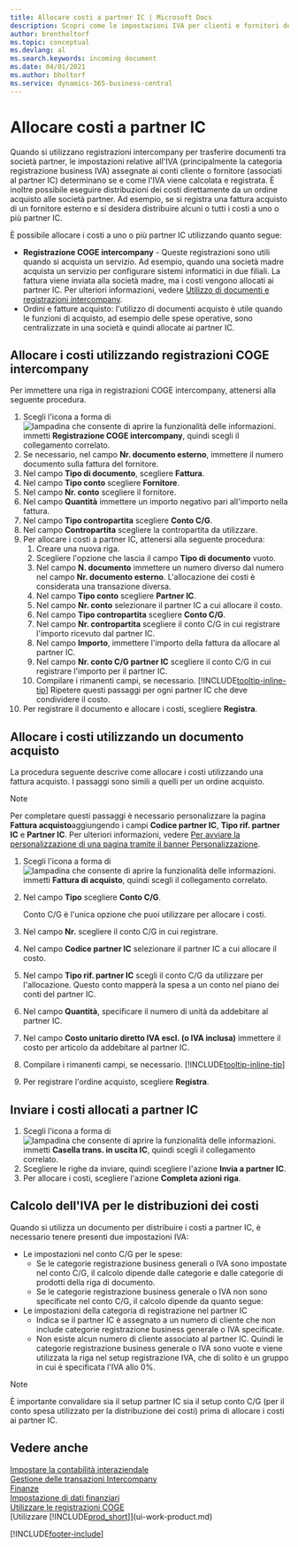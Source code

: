 ```yaml
---
title: Allocare costi a partner IC | Microsoft Docs
description: Scopri come le impostazioni IVA per clienti e fornitori determinano se e come viene calcolata l'IVA.
author: brentholtorf
ms.topic: conceptual
ms.devlang: al
ms.search.keywords: incoming document
ms.date: 04/01/2021
ms.author: bholtorf
ms.service: dynamics-365-business-central
---
```

# Allocare costi a partner IC
Quando si utilizzano registrazioni intercompany per trasferire documenti tra società partner, le impostazioni relative all'IVA (principalmente la categoria registrazione business IVA) assegnate ai conti cliente o fornitore (associati al partner IC) determinano se e come l'IVA viene calcolata e registrata. È inoltre possibile eseguire distribuzioni dei costi direttamente da un ordine acquisto alle società partner. Ad esempio, se si registra una fattura acquisto di un fornitore esterno e si desidera distribuire alcuni o tutti i costi a uno o più partner IC.

È possibile allocare i costi a uno o più partner IC utilizzando quanto segue:

* **Registrazione COGE intercompany** - Queste registrazioni sono utili quando si acquista un servizio. Ad esempio, quando una società madre acquista un servizio per configurare sistemi informatici in due filiali. La fattura viene inviata alla società madre, ma i costi vengono allocati ai partner IC. Per ulteriori informazioni, vedere [Utilizzo di documenti e registrazioni intercompany](intercompany-how-work-documents-journals.md).
* Ordini e fatture acquisto: l'utilizzo di documenti acquisto è utile quando le funzioni di acquisto, ad esempio delle spese operative, sono centralizzate in una società e quindi allocate ai partner IC.

## Allocare i costi utilizzando registrazioni COGE intercompany
Per immettere una riga in registrazioni COGE intercompany, attenersi alla seguente procedura. 

1. Scegli l'icona a forma di ![lampadina che consente di aprire la funzionalità delle informazioni.](media/ui-search/search_small.png "Dimmi cosa vuoi fare") immetti **Registrazione COGE intercompany**, quindi scegli il collegamento correlato.
2. Se necessario, nel campo **Nr. documento esterno**, immettere il numero documento sulla fattura del fornitore.
3. Nel campo **Tipo di documento**, scegliere **Fattura**.
4. Nel campo **Tipo conto** scegliere **Fornitore**.
5. Nel campo **Nr. conto** scegliere il fornitore.
6. Nel campo **Quantità** immettere un importo negativo pari all'importo nella fattura.
7. Nel campo **Tipo contropartita** scegliere **Conto C/G**.
8. Nel campo **Contropartita** scegliere la contropartita da utilizzare.
9. Per allocare i costi a partner IC, attenersi alla seguente procedura:
   1. Creare una nuova riga.
   2. Scegliere l'opzione che lascia il campo **Tipo di documento** vuoto.
   3. Nel campo **N. documento** immettere un numero diverso dal numero nel campo **Nr. documento esterno**. L'allocazione dei costi è considerata una transazione diversa.
   4. Nel campo **Tipo conto** scegliere **Partner IC**.
   5. Nel campo **Nr. conto** selezionare il partner IC a cui allocare il costo.
   6. Nel campo **Tipo contropartita** scegliere **Conto C/G**.
   7. Nel campo **Nr. contropartita** scegliere il conto C/G in cui registrare l'importo ricevuto dal partner IC.
   1. Nel campo **Importo**, immettere l'importo della fattura da allocare al partner IC.
   1. Nel campo **Nr. conto C/G partner IC** scegliere il conto C/G in cui registrare l'importo per il partner IC. 
   1. Compilare i rimanenti campi, se necessario. [!INCLUDE[tooltip-inline-tip](includes/tooltip-inline-tip_md.md)] Ripetere questi passaggi per ogni partner IC che deve condividere il costo.
1. Per registrare il documento e allocare i costi, scegliere **Registra**.  

## Allocare i costi utilizzando un documento acquisto
La procedura seguente descrive come allocare i costi utilizzando una fattura acquisto. I passaggi sono simili a quelli per un ordine acquisto.

> [!NOTE]
> Per completare questi passaggi è necessario personalizzare la pagina **Fattura acquisto**aggiungendo i campi **Codice partner IC**, **Tipo rif. partner IC** e **Partner IC**. Per ulteriori informazioni, vedere [Per avviare la personalizzazione di una pagina tramite il banner Personalizzazione](ui-personalization-user.md#start-personalizing-by-using-the-personalization-mode).

1. Scegli l'icona a forma di ![lampadina che consente di aprire la funzionalità delle informazioni.](media/ui-search/search_small.png "Dimmi cosa vuoi fare") immetti **Fattura di acquisto**, quindi scegli il collegamento correlato.
2. Nel campo **Tipo** scegliere **Conto C/G**.
   
   Conto C/G è l'unica opzione che puoi utilizzare per allocare i costi.  
1. Nel campo **Nr.** scegliere il conto C/G in cui registrare.
1. Nel campo **Codice partner IC** selezionare il partner IC a cui allocare il costo.
1. Nel campo **Tipo rif. partner IC** scegli il conto C/G da utilizzare per l'allocazione. Questo conto mapperà la spesa a un conto nel piano dei conti del partner IC.
1. Nel campo **Quantità**, specificare il numero di unità da addebitare al partner IC.
1. Nel campo **Costo unitario diretto IVA escl. (o IVA inclusa)** immettere il costo per articolo da addebitare al partner IC.
1. Compilare i rimanenti campi, se necessario. [!INCLUDE[tooltip-inline-tip](includes/tooltip-inline-tip_md.md)] 
1. Per registrare l'ordine acquisto, scegliere **Registra**.

## Inviare i costi allocati a partner IC
1. Scegli l'icona a forma di ![lampadina che consente di aprire la funzionalità delle informazioni.](media/ui-search/search_small.png "Dimmi cosa vuoi fare") immetti **Casella trans. in uscita IC**, quindi scegli il collegamento correlato.
2. Scegliere le righe da inviare, quindi scegliere l'azione **Invia a partner IC**. 
3. Per allocare i costi, scegliere l'azione **Completa azioni riga**.

## Calcolo dell'IVA per le distribuzioni dei costi
Quando si utilizza un documento per distribuire i costi a partner IC, è necessario tenere presenti due impostazioni IVA: 
* Le impostazioni nel conto C/G per le spese:
   * Se le categorie registrazione business generali o IVA sono impostate nel conto C/G, il calcolo dipende dalle categorie e dalle categorie di prodotti della riga di documento.
   * Se le categorie registrazione business generale o IVA non sono specificate nel conto C/G, il calcolo dipende da quanto segue:
* Le impostazioni della categoria di registrazione nel partner IC
   * Indica se il partner IC è assegnato a un numero di cliente che non include categorie registrazione business generale o IVA specificate.
   * Non esiste alcun numero di cliente associato al partner IC. Quindi le categorie registrazione business generale o IVA sono vuote e viene utilizzata la riga nel setup registrazione IVA, che di solito è un gruppo in cui è specificata l'IVA allo 0%.

> [!NOTE]
> È importante convalidare sia il setup partner IC sia il setup conto C/G (per il conto spesa utilizzato per la distribuzione dei costi) prima di allocare i costi ai partner IC.

## Vedere anche
[Impostare la contabilità interaziendale](intercompany-how-setup.md)  
[Gestione delle transazioni Intercompany](intercompany-manage.md)  
[Finanze](finance.md)  
[Impostazione di dati finanziari](finance-setup-finance.md)  
[Utilizzare le registrazioni COGE](ui-work-general-journals.md)  
[Utilizzare [!INCLUDE[prod_short](includes/prod_short.md)]](ui-work-product.md)

[!INCLUDE[footer-include](includes/footer-banner.md)]